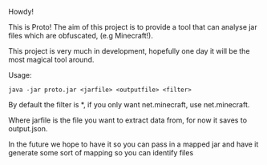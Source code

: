 Howdy!

This is Proto! The aim of this project is to provide a tool that can analyse jar files which are obfuscated, (e.g Minecraft!).

This project is very much in development, hopefully one day it will be the most magical tool around.


Usage:

    java -jar proto.jar <jarfile> <outputfile> <filter>
By default the filter is *, if you only want net.minecraft, use net.minecraft.

Where jarfile is the file you want to extract data from, for now it saves to output.json.

In the future we hope to have it so you can pass in a mapped jar and have it generate some sort of mapping so you can identify files 